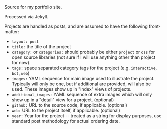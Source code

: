 Source for my portfolio site.

Processed via Jekyll.

Projects are handled as posts, and are assumed to have the following front-matter:

 - `layout: post`
 - `title:` the title of the project
 - `category:` or `categories:` should probably be either `project` or `oss` for open source libraries (not sure if I will use anything other than project for now).
 - `tags:` space separated category tags for the project (e.g. `interactive`, `bot`, `web`)
 - `images:` YAML sequence for main image used to illustrate the project.  Typically will only be one, but if additional are provided, will also be used.  These images show up in "index" views of projects.
 - `additional_images:` YAML sequence of extra images which will only show up in a "detail" view for a project. (optional)
 - `github:` URL to the source code, if applicable. (optional)
 - `web:` URL to the project itself, if applicable. (optional)
 - `year:` Year for the project -- treated as a string for display purposes, use standard post methodology for actual ordering date.

